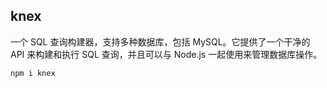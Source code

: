 ## knex

一个 SQL 查询构建器，支持多种数据库，包括 MySQL。它提供了一个干净的 API 来构建和执行 SQL 查询，并且可以与 Node.js 一起使用来管理数据库操作。

```bash
npm i knex
```

```js

```
